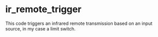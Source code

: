 # ir_remote_trigger
This code triggers an infrared remote transmission based on an input source, in my case a limit switch.
